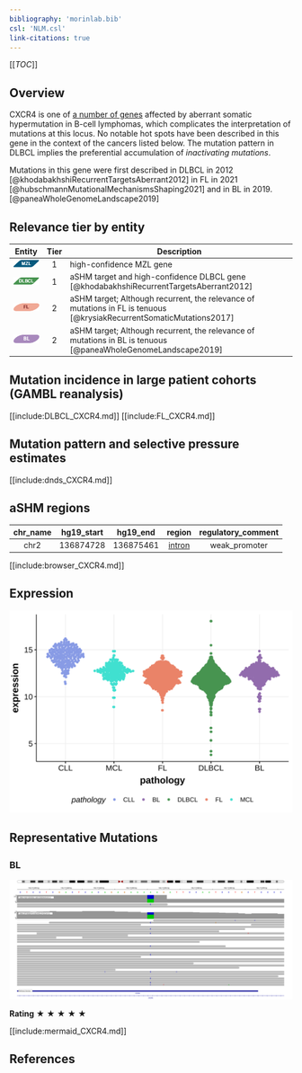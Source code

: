 ```yaml
---
bibliography: 'morinlab.bib'
csl: 'NLM.csl'
link-citations: true
---
```

[[_TOC_]]

## Overview

CXCR4 is one of [a number of genes](https://github.com/morinlab/LLMPP/wiki/ashm) affected by aberrant somatic hypermutation in B-cell lymphomas, which complicates the interpretation of mutations at this locus. No notable hot spots have been described in this gene in the context of the cancers listed below. The mutation pattern in DLBCL implies the preferential accumulation of *inactivating mutations*.

Mutations in this gene were first described in DLBCL in 2012 [@khodabakhshiRecurrentTargetsAberrant2012] in FL in 2021 [@hubschmannMutationalMechanismsShaping2021] and in BL in 2019.[@paneaWholeGenomeLandscape2019]



## Relevance tier by entity

|Entity|Tier|Description                           |
|:------:|:----:|--------------------------------------|
|![MZL](images/icons/MZL_tier1.png)|1|high-confidence MZL gene|
|![DLBCL](images/icons/DLBCL_tier1.png) |1 | aSHM target and high-confidence DLBCL gene            [@khodabakhshiRecurrentTargetsAberrant2012]|
|![FL](images/icons/FL_tier2.png)    |2 | aSHM target; Although recurrent, the relevance of mutations in FL is tenuous [@krysiakRecurrentSomaticMutations2017]|
|![BL](images/icons/BL_tier2.png)    |2 | aSHM target; Although recurrent, the relevance of mutations in BL is tenuous [@paneaWholeGenomeLandscape2019]|

## Mutation incidence in large patient cohorts (GAMBL reanalysis)

[[include:DLBCL_CXCR4.md]]
[[include:FL_CXCR4.md]]

## Mutation pattern and selective pressure estimates

[[include:dnds_CXCR4.md]]

## aSHM regions

|chr_name|hg19_start|hg19_end |region                                                                                        |regulatory_comment|
|:--------:|:----------:|:---------:|:----------------------------------------------------------------------------------------------:|:------------------:|
|chr2    |136874728 |136875461|[intron](https://genome.ucsc.edu/s/rdmorin/GAMBL%20hg19?position=chr2%3A136874728%2D136875461)|weak_promoter     |



[[include:browser_CXCR4.md]]

## Expression
![](images/gene_expression/CXCR4_by_pathology.svg)

## Representative Mutations

### BL<sup></sup>

![](primary/Panea_CXCR4_2.svg)

**Rating**
&starf; &starf; &starf; &starf; &starf;


[[include:mermaid_CXCR4.md]]

## References

<!-- ORIGIN: khodabakhshiRecurrentTargetsAberrant2012 -->

<!-- DLBCL: khodabakhshiRecurrentTargetsAberrant2012 -->
<!-- BL: paneaWholeGenomeLandscape2019 -->
<!-- FL: krysiakRecurrentSomaticMutations2017b -->

